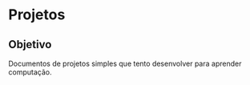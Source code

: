 # Projetos

## Objetivo
Documentos de projetos simples que tento desenvolver para aprender computação.

